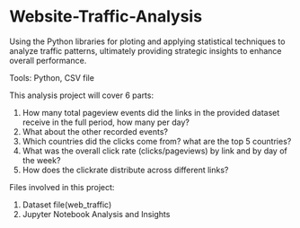 # Website-Traffic-Analysis
Using the Python libraries for ploting and applying statistical techniques to analyze traffic patterns, ultimately providing strategic insights to enhance overall performance.

Tools: Python, CSV file

This analysis project will cover 6 parts:<br/> 
1. How many total pageview events did the links in the provided dataset receive in the full period, how many per day?<br/> 
2. What about the other recorded events?<br/> 
3. Which countries did the clicks come from? what are the top 5 countries?<br/> 
4. What was the overall click rate (clicks/pageviews) by link and by day of the week?<br/> 
5. How does the clickrate distribute across different links?<br/> 


Files involved in this project:<br/>
1. Dataset file(web_traffic)<br/>
2. Jupyter Notebook Analysis and Insights

